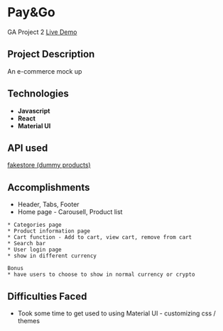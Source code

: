 # Pay&Go
GA Project 2 
[Live Demo](https://ngsuwen.github.io/pay-go)

## Project Description
An e-commerce mock up 

## Technologies
* **Javascript**
* **React** 
* **Material UI** 

## API used
[fakestore (dummy products)](https://fakestoreapi.com/docs)

## Accomplishments
* Header, Tabs, Footer 
* Home page - Carousell, Product list 
```
* Categories page
* Product information page
* Cart function - Add to cart, view cart, remove from cart 
* Search bar
* User login page
* show in different currency

Bonus
* have users to choose to show in normal currency or crypto
```

## Difficulties Faced
* Took some time to get used to using Material UI - customizing css / themes
